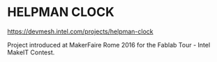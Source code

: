 # HELPMAN CLOCK

https://devmesh.intel.com/projects/helpman-clock

Project introduced at MakerFaire Rome 2016
for the Fablab Tour - Intel MakeIT Contest.
